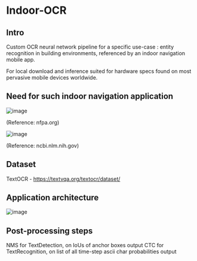 # Indoor-OCR

## Intro
Custom OCR neural network pipeline for a specific use-case : entity recognition in building environments, referenced by an indoor navigation mobile app.

For local download and inference suited for hardware specs found on most pervasive mobile devices worldwide.

## Need for such indoor navigation application
![image](https://github.com/user-attachments/assets/2aa77910-645c-4df7-924b-53b8d457e7d0) 

(Reference: nfpa.org)

![image](https://github.com/user-attachments/assets/64e8bd12-3ef6-4e49-9a1c-f078f701f848)

(Reference: ncbi.nlm.nih.gov)

## Dataset
TextOCR - https://textvqa.org/textocr/dataset/

## Application architecture
![image](https://github.com/user-attachments/assets/3c473e62-3507-48b7-8e68-ca156fc66509)

## Post-processing steps
NMS for TextDetection, on IoUs of anchor boxes output
CTC for TextRecognition, on list of all time-step ascii char probabilities output
